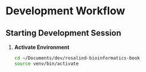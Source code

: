
# Development Workflow

## Starting Development Session

1. **Activate Environment**
   ```bash
   cd ~/Documents/dev/rosalind-bioinformatics-book
   source venv/bin/activate
